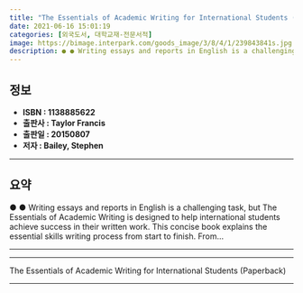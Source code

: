 ```yaml
---
title: "The Essentials of Academic Writing for International Students (Paperback)"
date: 2021-06-16 15:01:19
categories: [외국도서, 대학교재-전문서적]
image: https://bimage.interpark.com/goods_image/3/8/4/1/239843841s.jpg
description: ● ● Writing essays and reports in English is a challenging task, but The Essentials of Academic Writing is designed to help international students achieve suc
---
```


## **정보**

- **ISBN : 1138885622**
- **출판사 : Taylor   Francis**
- **출판일 : 20150807**
- **저자 : Bailey, Stephen**

------



## **요약**

●  ●  Writing essays and reports in English is a challenging task, but The Essentials of Academic Writing is designed to help international students achieve success in their written work. This concise book explains the essential skills writing process from start to finish. From... 

------



------


The Essentials of Academic Writing for International Students (Paperback) 

------


